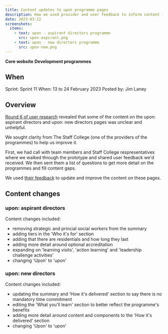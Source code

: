 ```yaml
---
title: Content updates to upon programme pages
description: How we used provider and user feedback to inform content iterations.
date: 2023-03-22
screenshots:
  items:
    - text: upon - aspirant directors programme
      src: upon-aspirant.png
    - text: upon - new directors programme
      src: upon-new.png
---
```


<strong class="govuk-tag govuk-tag--turquoise">Core website</strong>&nbsp;<strong class="govuk-tag govuk-tag--blue">Development programmes</strong>

## When
Sprint: Sprint 11
When: 13 to 24 February 2023
Posted by: Jim Laney

## Overview

<a href="https://docs.google.com/presentation/d/1Y1isfjQF4gG8r2ln_qRDbVMfA9auyrzeGsoLwheDGpQ/edit#slide=id.g1fb296a8bfc_0_59">Round 6 of user research</a> revealed that some of the content on the upon: aspirant directors and upon: new directors pages was unclear and unhelpful.

We sought clarity from The Staff College (one of the providers of the programmes) to help us improve it.

First, we had call with team members and Staff College respresentatives where we walked through the prototype and shared user feedback we'd received. We then sent them a list of questions to get more detail on the programmes and fill content gaps.

We used <a href="https://docs.google.com/document/d/1POOEpZgG53Pwz6v-8lCod32wNSfVn8ib/edit">their feedback</a> to update and improve the content on these pages.

## Content changes

### upon: aspirant directors

Content changes included:

- removing strategic and princial social workers from the summary
- adding tiers in the 'Who it's for' section
- adding that there are residentials and how long they last
- adding more detail around optional accreditation
- expanding on 'learning visits', 'action learning' and 'leadership challenge activities'
- changing 'Upon' to 'upon'

### upon: new directors

Content changes included:

- updating the summary and 'How it's delivered' section to say there is no mandatory time commitment
- editing the 'What you'll learn' section to better reflect the programme's benefits
- adding more detail around content and components to the 'How it's delivered' section
- changing 'Upon' to 'upon'
